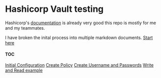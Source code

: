 # Hashicorp Vault testing 
Hashicorp's [documentation](https://www.vaultproject.io/docs/) is already very good this repo is mostly for me and my teammates.


I have broken the inital process into multiple markdown documents. [Start here](1_initial_config.md)

#### TOC

[Initial Configuration](1_initial_config.md)
[Create Policy](2_create_policy.md)
[Create Username and Passwords](3_create_userpass.md)
[Write and Read example](4_write_read_example.md)

